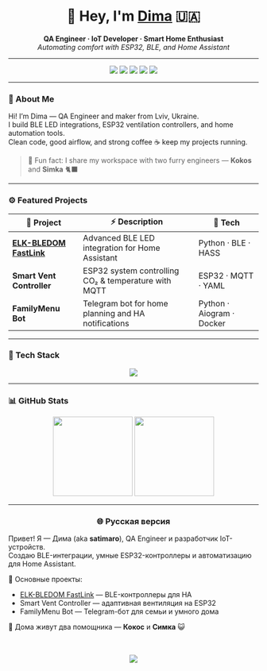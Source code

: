 <!--
🔥 satimaro profile — adaptive theme version
-->

<h1 align="center">👋 Hey, I'm <a href="https://github.com/satimaro">Dima</a> 🇺🇦</h1>

<p align="center">
  <b>QA Engineer · IoT Developer · Smart Home Enthusiast</b><br>
  <i>Automating comfort with ESP32, BLE, and Home Assistant</i>
</p>

---

<p align="center">
  <a href="https://t.me/satimaro"><img src="https://img.shields.io/badge/Telegram-@satimaro-blue?logo=telegram" /></a>
  <img src="https://img.shields.io/badge/Python-3.11-blue?logo=python" />
  <img src="https://img.shields.io/badge/ESP32-embedded-black?logo=espressif" />
  <img src="https://img.shields.io/badge/Home%20Assistant-Automation-41BDF5?logo=homeassistant" />
  <img src="https://img.shields.io/badge/Linux-Dev%20Tools-gray?logo=linux" />
</p>

---

### 🧠 About Me
Hi! I’m Dima — QA Engineer and maker from Lviv, Ukraine.  
I build BLE LED integrations, ESP32 ventilation controllers, and home automation tools.  
Clean code, good airflow, and strong coffee ☕ keep my projects running.

> 🐾 Fun fact: I share my workspace with two furry engineers — **Kokos** and **Simka** 🐈‍⬛

---

### ⚙️ Featured Projects

| 🔗 Project | ⚡ Description | 🧩 Tech |
|------------|----------------|---------|
| [**ELK-BLEDOM FastLink**](https://github.com/satimaro/elkbledom_fastlink) | Advanced BLE LED integration for Home Assistant | Python · BLE · HASS |
| **Smart Vent Controller** | ESP32 system controlling CO₂ & temperature with MQTT | ESP32 · MQTT · YAML |
| **FamilyMenu Bot** | Telegram bot for home planning and HA notifications | Python · Aiogram · Docker |

---

### 🧰 Tech Stack
<p align="center">
  <picture>
    <source media="(prefers-color-scheme: dark)" srcset="https://skillicons.dev/icons?i=python,arduino,docker,linux,git,github,raspberrypi,vscode&theme=dark">
    <source media="(prefers-color-scheme: light)" srcset="https://skillicons.dev/icons?i=python,arduino,docker,linux,git,github,raspberrypi,vscode">
    <img src="https://skillicons.dev/icons?i=python,arduino,docker,linux,git,github,raspberrypi,vscode" />
  </picture>
</p>

---

### 📊 GitHub Stats
<p align="center">
  <picture>
    <source media="(prefers-color-scheme: dark)" srcset="https://github-readme-stats.vercel.app/api?username=satimaro&show_icons=true&theme=tokyonight&hide_border=true&bg_color=00000000&rank_icon=github">
    <source media="(prefers-color-scheme: light)" srcset="https://github-readme-stats.vercel.app/api?username=satimaro&show_icons=true&theme=default&hide_border=true&bg_color=00000000&rank_icon=github">
    <img height="160" src="https://github-readme-stats.vercel.app/api?username=satimaro&show_icons=true&theme=tokyonight&hide_border=true&bg_color=00000000&rank_icon=github"/>
  </picture>

  <picture>
    <source media="(prefers-color-scheme: dark)" srcset="https://github-readme-stats.vercel.app/api/top-langs/?username=satimaro&layout=compact&theme=tokyonight&hide_border=true&bg_color=00000000">
    <source media="(prefers-color-scheme: light)" srcset="https://github-readme-stats.vercel.app/api/top-langs/?username=satimaro&layout=compact&theme=default&hide_border=true&bg_color=00000000">
    <img height="160" src="https://github-readme-stats.vercel.app/api/top-langs/?username=satimaro&layout=compact&theme=tokyonight&hide_border=true&bg_color=00000000"/>
  </picture>
</p>

---

<h3 align="center">🌐 Русская версия</h3>

Привет! Я — Дима (aka <b>satimaro</b>), QA Engineer и разработчик IoT-устройств.  
Создаю BLE-интеграции, умные ESP32-контроллеры и автоматизацию для Home Assistant.  

🚀 Основные проекты:
- [ELK-BLEDOM FastLink](https://github.com/satimaro/elkbledom_fastlink) — BLE-контроллеры для HA  
- Smart Vent Controller — адаптивная вентиляция на ESP32  
- FamilyMenu Bot — Telegram-бот для семьи и умного дома  

🐾 Дома живут два помощника — **Кокос** и **Симка** 😺  
<br><br>

<p align="center">
  <img src="https://komarev.com/ghpvc/?username=satimaro&color=blue&style=for-the-badge&label=Profile+Views" />
</p>
